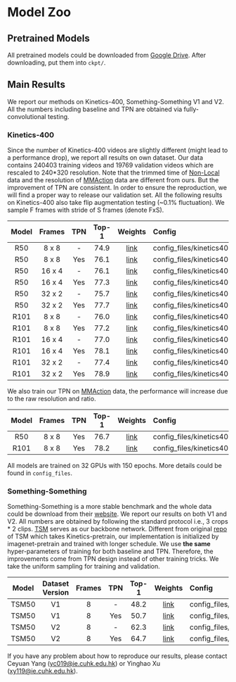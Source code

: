 # Model Zoo

## Pretrained Models
All pretrained models could be downloaded from [Google Drive](https://drive.google.com/drive/folders/1UnqZ48doF0UTYjH6iZCXQW3HlDocbBxl). After downloading, put them into `ckpt/`.

## Main Results
We report our methods on Kinetics-400, Something-Something V1 and V2. All the numbers including baseline and TPN are obtained via fully-convolutional testing. 

### Kinetics-400
Since the number of Kinetics-400 videos are slightly different (might lead to a performance drop), we report all results on own dataset. Our data contains 240403 training videos and 19769 validation videos which are rescaled to 240*320 resolution. Note that the trimmed time of [Non-Local](https://github.com/facebookresearch/video-nonlocal-net/blob/master/DATASET.md) data and the resolution of [MMAction](https://github.com/open-mmlab/mmaction/blob/master/MODEL_ZOO.md) data are different from ours. But the improvement of TPN are consistent. In order to ensure the reproduction, we will find a proper way to release our validation set. All the following results on Kinetics-400 also take flip augmentation testing (~0.1% fluctuation). We sample F frames with stride of S frames (denote FxS). 


| Model | Frames | TPN | Top-1 | Weights | Config | 
| :---: | :------: | :--------: | :------: | :------: | :------ |
|R50    | 8 x 8    | -   | 74.9 | [link](https://drive.google.com/open?id=1uKHvZsY_heFHTBl6RXo02I7-W_aLBhFI) | config_files/kinetics400/baseline/r50f8s8.py |
|R50    | 8 x 8    | Yes | 76.1 | [link](https://drive.google.com/open?id=1KoISwdKDlfzZdEsLItygcvPGkKNwWyR-) | config_files/kinetics400/tpn/r50f8s8.py |
|R50    | 16 x 4   | -   | 76.1 | [link](https://drive.google.com/open?id=1Qgck89mUVs9gyUzalbYJPfJPwQEPbyI9) | config_files/kinetics400/baseline/r50f16s4.py |
|R50    | 16 x 4   | Yes | 77.3 | [link](https://drive.google.com/open?id=1TY39uBR-ckUw3aiabeFLNpR9uPSxt--H) | config_files/kinetics400/tpn/r50f16s4.py |
|R50    | 32 x 2   | -   | 75.7 | [link](https://drive.google.com/open?id=1oJ1sTzMeLPXHtnutJAAD8gWfm0b3NYpi) | config_files/kinetics400/baseline/r50f32s2.py |
|R50    | 32 x 2   | Yes | 77.7 | [link](https://drive.google.com/open?id=1TjeqcTJ2tReDz4VnLR8ajSHySre9sZDd) | config_files/kinetics400/tpn/r50f32s2.py |
|R101   | 8 x 8    | -   | 76.0 | [link](https://drive.google.com/open?id=1dqLWiI3DFHAPIzGtEY_jfI66nthw2GEX) | config_files/kinetics400/baseline/r101f8s8.py |
|R101   | 8 x 8    | Yes | 77.2 | [link](https://drive.google.com/open?id=1B4Vsld-JzQe4QmXeZHd0TolMPNyZypXI) | config_files/kinetics400/tpn/r101f8s8.py |
|R101   | 16 x 4   | -   | 77.0 | [link](https://drive.google.com/open?id=1tj2Y0OChKW7RoElXXmBeU63dph40kEyJ) | config_files/kinetics400/baseline/r101f16s4.py |
|R101   | 16 x 4   | Yes | 78.1 | [link](https://drive.google.com/open?id=1mT4kuaYuAGA-Zjagc56vByMQdvx0bE-H) | config_files/kinetics400/tpn/r101f16s4.py |
|R101   | 32 x 2   | -   | 77.4 | [link](https://drive.google.com/open?id=1IAobiYS3PhXC1sA_MCdudGCdHRWcWc9J) | config_files/kinetics400/baseline/r101f32s2.py |
|R101   | 32 x 2   | Yes | 78.9 | [link](https://drive.google.com/open?id=1OPudI7CzJzpdeI0YpwLgZB59VCzcoidp) | config_files/kinetics400/tpn/r101f32s2.py |

We also train our TPN on [MMAction](https://github.com/open-mmlab/mmaction/blob/master/MODEL_ZOO.md) data, the performance will increase due to the raw resolution and ratio.

| Model | Frames | TPN | Top-1 | Weights | Config |
| :---: | :------: | :--------: | :------: | :------: | :------ |
|R50    | 8 x 8    | Yes  | 76.7 | [link](https://drive.google.com/open?id=1pCY4oiWK3hs6MwaPZ8QVPMb-qDCV56w5) | config_files/kinetics400/baseline/r50f8s8.py |
|R101   | 8 x 8    | Yes  | 78.2 | [link](https://drive.google.com/open?id=1DeVp7cf-dk-x6Um4NouLq5tFniTge0Bd) | config_files/kinetics400/baseline/r101f8s8.py |

All models are trained on 32 GPUs with 150 epochs. More details could be found in `config_files`.

### Something-Something
Something-Something is a more stable benchmark and the whole data could be download from their [website](https://20bn.com/datasets/something-something). We report our results on both V1 and V2. All numbers are obtained by following the standard protocol i.e., 3 crops * 2 clips. [TSM](https://github.com/mit-han-lab/temporal-shift-module) serves as our backbone network. 
Different from original [repo](https://github.com/mit-han-lab/temporal-shift-module) of TSM which takes Kinetics-pretrain, our implementation is initialized by imagenet-pretrain and trained with longer schedule. We use **the same** hyper-parameters of training for both baseline and TPN. Therefore, the improvements come from TPN design instead of other training tricks. We take the uniform sampling for training and validation.

| Model | Dataset Version | Frames | TPN | Top-1 | Weights | Config |
| :---: | :------: |    :------: | :--------: | :------: | :------: | :------ |
|TSM50  | V1       | 8  | -   | 48.2 | [link](https://drive.google.com/open?id=1x7iwL2Op0qxaUluyQCPOVVEEH53cavhL) | config_files/sthv1/tsm_baseline.py |  
|TSM50  | V1       | 8  | Yes | 50.7 | [link](https://drive.google.com/open?id=1NVjsCYgNXKUKAn33XCxV2YEIaWXlEnLS) | config_files/sthv1/tsm_tpn.py      |
|TSM50  | V2       | 8  | -   | 62.3 | [link](https://drive.google.com/open?id=1fU1b9WySld5knJ8E2bMXfuyRenoViSEX) | config_files/sthv2/tsm_baseline.py |
|TSM50  | V2       | 8  | Yes | 64.7 | [link](https://drive.google.com/open?id=15HHKGIhksTf0dSmgxrTsoHzZxF6n7eRa) | config_files/sthv2/tsm_tpn.py      |

If you have any problem about how to reproduce our results, please contact Ceyuan Yang (yc019@ie.cuhk.edu.hk) or Yinghao Xu (xy119@ie.cuhk.edu.hk).

